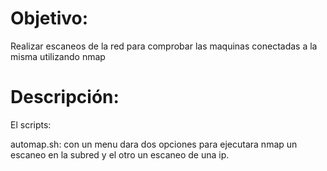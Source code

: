 #  Objetivo:
Realizar escaneos de la red para comprobar las maquinas conectadas a la misma utilizando nmap

# Descripción:
El scripts:

automap.sh: con un menu dara dos opciones para ejecutara nmap un escaneo en la subred y el otro un escaneo de una ip.
